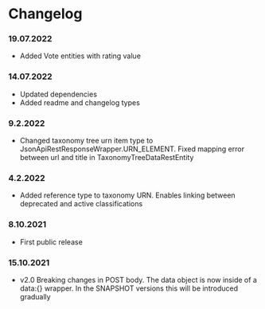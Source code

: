 Changelog
===

### 19.07.2022
- Added Vote entities with rating value

### 14.07.2022
- Updated dependencies
- Added readme and changelog types

### 9.2.2022
- Changed taxonomy tree urn item type to JsonApiRestResponseWrapper.URN_ELEMENT. Fixed mapping error between url and title in TaxonomyTreeDataRestEntity

### 4.2.2022
- Added reference type to taxonomy URN. Enables linking between deprecated and active classifications

### 8.10.2021
- First public release

### 15.10.2021
- v2.0 Breaking changes in POST body. The data object is now inside of a data:{} wrapper. In the SNAPSHOT versions this will be introduced gradually